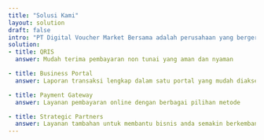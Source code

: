 ```yaml
---
title: "Solusi Kami"
layout: solution
draft: false
intro: "PT Digital Voucher Market Bersama adalah perusahaan yang bergerak di bidang penyediaan jasa penjualan voucher game online. Kami menjual voucher game kepada reseller yang kemudian mendistribusikannya kepada konsumen akhir. Dengan fokus pada efisiensi dan kemudahan akses, kami berkomitmen untuk menyediakan produk voucher game yang dapat memenuhi kebutuhan pasar game online di Indonesia."
solution:
- title: QRIS
  answer: Mudah terima pembayaran non tunai yang aman dan nyaman

- title: Business Portal
  answer: Laporan transaksi lengkap dalam satu portal yang mudah diakses dimana dan kapan saja

- title: Payment Gateway
  answer: Layanan pembayaran online dengan berbagai pilihan metode

- title: Strategic Partners
  answer: Layanan tambahan untuk membantu bisnis anda semakin berkembang
---
```


